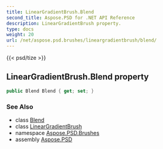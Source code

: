 ```yaml
---
title: LinearGradientBrush.Blend
second_title: Aspose.PSD for .NET API Reference
description: LinearGradientBrush property. 
type: docs
weight: 20
url: /net/aspose.psd.brushes/lineargradientbrush/blend/
---
```

{{< psd/tize >}}
## LinearGradientBrush.Blend property

```csharp
public Blend Blend { get; set; }
```

### See Also

* class [Blend](../../../aspose.psd/blend/)
* class [LinearGradientBrush](../)
* namespace [Aspose.PSD.Brushes](../../lineargradientbrush/)
* assembly [Aspose.PSD](../../../)


